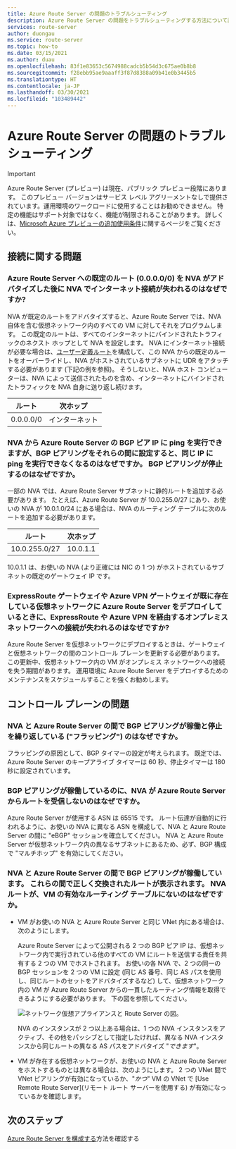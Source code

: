 ```yaml
---
title: Azure Route Server の問題のトラブルシューティング
description: Azure Route Server の問題をトラブルシューティングする方法について説明します。
services: route-server
author: duongau
ms.service: route-server
ms.topic: how-to
ms.date: 03/15/2021
ms.author: duau
ms.openlocfilehash: 83f1e83653c5674988cadcb5b54d3c675ae0b8b8
ms.sourcegitcommit: f28ebb95ae9aaaff3f87d8388a09b41e0b3445b5
ms.translationtype: HT
ms.contentlocale: ja-JP
ms.lasthandoff: 03/30/2021
ms.locfileid: "103489442"
---
```

# <a name="troubleshooting-azure-route-server-issues"></a>Azure Route Server の問題のトラブルシューティング

> [!IMPORTANT]
> Azure Route Server (プレビュー) は現在、パブリック プレビュー段階にあります。
> このプレビュー バージョンはサービス レベル アグリーメントなしで提供されています。運用環境のワークロードに使用することはお勧めできません。 特定の機能はサポート対象ではなく、機能が制限されることがあります。
> 詳しくは、[Microsoft Azure プレビューの追加使用条件](https://azure.microsoft.com/support/legal/preview-supplemental-terms/)に関するページをご覧ください。

## <a name="connectivity-issues"></a>接続に関する問題

### <a name="why-does-my-nva-lose-internet-connectivity-after-it-advertises-the-default-route-00000-to-azure-route-server"></a>Azure Route Server への既定のルート (0.0.0.0/0) を NVA がアドバタイズした後に NVA でインターネット接続が失われるのはなぜですか?
NVA が既定のルートをアドバタイズすると、Azure Route Server では、NVA 自体を含む仮想ネットワーク内のすべての VM に対してそれをプログラムします。 この既定のルートは、すべてのインターネットにバインドされたトラフィックのネクスト ホップとして NVA を設定します。 NVA にインターネット接続が必要な場合は、[ユーザー定義ルート](../virtual-network/virtual-networks-udr-overview.md)を構成して、この NVA からの既定のルートをオーバーライドし、NVA がホストされているサブネットに UDR をアタッチする必要があります (下記の例を参照)。 そうしないと、NVA ホスト コンピューターは、NVA によって送信されたものを含め、インターネットにバインドされたトラフィックを NVA 自身に送り返し続けます。

| ルート | 次ホップ |
|-------|----------|
| 0.0.0.0/0 | インターネット |


### <a name="why-can-i-ping-from-my-nva-to-the-bgp-peer-ip-on-azure-route-server-but-after-i-set-up-the-bgp-peering-between-them-i-cant-ping-the-same-ip-anymore-why-does-the-bgp-peering-go-down"></a>NVA から Azure Route Server の BGP ピア IP に ping を実行できますが、BGP ピアリングをそれらの間に設定すると、同じ IP に ping を実行できなくなるのはなぜですか。 BGP ピアリングが停止するのはなぜですか。

一部の NVA では、Azure Route Server サブネットに静的ルートを追加する必要があります。 たとえば、Azure Route Server が 10.0.255.0/27 にあり、お使いの NVA が 10.0.1.0/24 にある場合は、NVA のルーティング テーブルに次のルートを追加する必要があります。

| ルート | 次ホップ |
|-------|----------|
| 10.0.255.0/27 | 10.0.1.1 |

10.0.1.1 は、お使いの NVA (より正確には NIC の 1 つ) がホストされているサブネットの既定のゲートウェイ IP です。

### <a name="why-do-i-lose-connectivity-to-my-on-premises-network-over-expressroute-andor-azure-vpn-when-im-deploying-azure-route-server-to-a-virtual-network-that-already-has-expressroute-gateway-andor-azure-vpn-gateway"></a>ExpressRoute ゲートウェイや Azure VPN ゲートウェイが既に存在している仮想ネットワークに Azure Route Server をデプロイしているときに、ExpressRoute や Azure VPN を経由するオンプレミス ネットワークへの接続が失われるのはなぜですか?
Azure Route Server を仮想ネットワークにデプロイするときは、ゲートウェイと仮想ネットワークの間のコントロール プレーンを更新する必要があります。 この更新中、仮想ネットワーク内の VM がオンプレミス ネットワークへの接続を失う期間があります。 運用環境に Azure Route Server をデプロイするためのメンテナンスをスケジュールすることを強くお勧めします。  

## <a name="control-plane-issues"></a>コントロール プレーンの問題

### <a name="why-is-the-bgp-peering-between-my-nva-and-the-azure-route-server-going-up-and-down-flapping"></a>NVA と Azure Route Server の間で BGP ピアリングが稼働と停止を繰り返している ("フラッピング") のはなぜですか。

フラッピングの原因として、BGP タイマーの設定が考えられます。 既定では、Azure Route Server のキープアライブ タイマーは 60 秒、停止タイマーは 180 秒に設定されています。

### <a name="why-does-my-nva-not-receive-routes-from-azure-route-server-even-though-the-bgp-peering-is-up"></a>BGP ピアリングが稼働しているのに、NVA が Azure Route Server からルートを受信しないのはなぜですか。

Azure Route Server が使用する ASN は 65515 です。 ルート伝達が自動的に行われるように、お使いの NVA に異なる ASN を構成して、NVA と Azure Route Server の間に "eBGP" セッションを確立してください。 NVA と Azure Route Server が仮想ネットワーク内の異なるサブネットにあるため、必ず、BGP 構成で "マルチホップ" を有効にしてください。

### <a name="the-bgp-peering-between-my-nva-and-azure-route-server-is-up-i-can-see-routes-exchanged-correctly-between-them-why-arent-the-nva-routes-in-the-effective-routing-table-of-my-vm"></a>NVA と Azure Route Server の間で BGP ピアリングが稼働しています。 これらの間で正しく交換されたルートが表示されます。 NVA ルートが、VM の有効なルーティング テーブルにないのはなぜですか。 

* VM がお使いの NVA と Azure Route Server と同じ VNet 内にある場合は、次のようにします。

     Azure Route Server によって公開される 2 つの BGP ピア IP は、仮想ネットワーク内で実行されている他のすべての VM にルートを送信する責任を共有する 2 つの VM でホストされます。 お使いの各 NVA で、2 つの同一の BGP セッションを 2 つの VM に設定 (同じ AS 番号、同じ AS パスを使用し、同じルートのセットをアドバタイズするなど) して、仮想ネットワーク内の VM が Azure Route Server からの一貫したルーティング情報を取得できるようにする必要があります。 下の図を参照してください。

    ![ネットワーク仮想アプライアンスと Route Server の図。](./media/faq/network-virtual-appliances.png)

    NVA のインスタンスが 2 つ以上ある場合は、1 つの NVA インスタンスをアクティブ、その他をパッシブとして指定したければ、異なる NVA インスタンスから同じルートの異なる AS パスをアドバタイズ "*できます*"。

* VM が存在する仮想ネットワークが、お使いの NVA と Azure Route Server をホストするものとは異なる場合は、次のようにします。 2 つの VNet 間で VNet ピアリングが有効になっているか、"*かつ*" VM の VNet で [Use Remote Route Server]\(リモート ルート サーバーを使用する\) が有効になっているかを確認します。

## <a name="next-steps"></a>次のステップ

[Azure Route Server を構成する](quickstart-configure-route-server-powershell.md)方法を確認する
